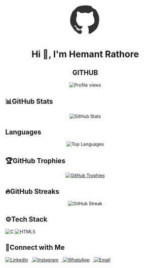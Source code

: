 <p align="center">
    <img  src="giphy.gif" alt="gif" width="100">
</p>
<h1 align="center">Hi 👋, I'm Hemant Rathore</h1>
<h2 align="center"> GITHUB </h2>

<p align="center">
    <img src="https://komarev.com/ghpvc/?username=hemant0hack&label=Profile%20views&color=0e75b6&style=flat" alt="Profile views" />
</p>

## 📊GitHub Stats 

<p align="center">
    <img src="https://github-readme-stats.vercel.app/api?username=hemant0hack&show_icons=true&theme=radical&locale=en" alt="GitHub Stats" />
</p>

## Languages
<p align="center">
    <p align="center">
        <img src="https://github-readme-stats.vercel.app/api/top-langs?username=hemant0hack&show_icons=true&locale=en&layout=compact&theme=highcontrast&title_color=ff1493&icon_color=ff1493" alt="Top Languages" />
    </p>

## 🏆GitHub Trophies 
<p align="center">
    <a href="https://github.com/ryo-ma/github-profile-trophy">
        <img src="https://github-profile-trophy.vercel.app/?username=hemant0hack&theme=radical" alt="GitHub Trophies" />
    </a>
</p>

## 🔥GitHub Streaks

<p align="center">
    <img src="https://github-readme-streak-stats.herokuapp.com/?user=hemant0hack&theme=highcontrast" alt="GitHub Streak" />
</p>

## ⚙️Tech Stack

<p>
    <img src="https://img.shields.io/badge/C-00599C?style=for-the-badge&logo=c&logoColor=white" alt="C" />
    <img src="https://img.shields.io/badge/HTML5-E34F26?style=for-the-badge&logo=html5&logoColor=white" alt="HTML5" />
</p>

## 🔗Connect with Me

<p style="margin: 10px 0;">
    <a href="https://linkedin.com/in/hemant0hack/" target="_blank">
        <img src="https://cdn-icons-png.flaticon.com/512/174/174857.png" alt="LinkedIn" height="30" width="40" style="margin-right: 10px;" />
    </a>
    <a href="https://instagram.com/_hemant0hack_" target="_blank">
        <img src="https://cdn-icons-png.flaticon.com/512/174/174855.png" alt="Instagram" height="30" width="40" style="margin-right: 10px;" />
    </a>
    <a href="https://wa.me/918445952688" target="_blank">
        <img src="https://cdn-icons-png.flaticon.com/512/733/733585.png" alt="WhatsApp" height="30" width="40" style="margin-right: 10px;" />
    </a>
    <a href="mailto:hemant0hack@gmail.com" target="_blank">
        <img src="https://cdn-icons-png.flaticon.com/512/732/732200.png" alt="Email" height="30" width="40" />
    </a>
</p>

